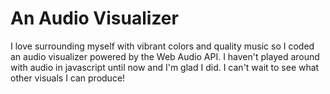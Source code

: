 # An Audio Visualizer
I love surrounding myself with vibrant colors and quality music so I coded an audio visualizer powered by the Web Audio API. I haven't played around with audio in javascript until now and I'm glad I did. I can't wait to see what other visuals I can produce! 



